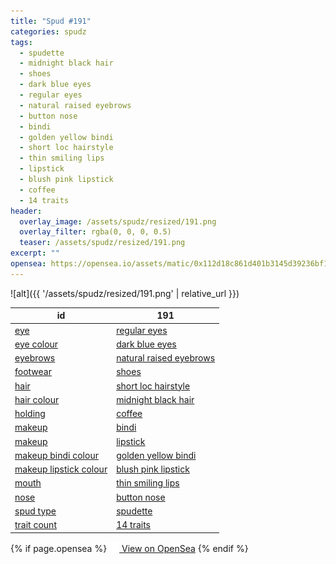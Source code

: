 ```yaml
---
title: "Spud #191"
categories: spudz
tags:
  - spudette
  - midnight black hair
  - shoes
  - dark blue eyes
  - regular eyes
  - natural raised eyebrows
  - button nose
  - bindi
  - golden yellow bindi
  - short loc hairstyle
  - thin smiling lips
  - lipstick
  - blush pink lipstick
  - coffee
  - 14 traits
header:
  overlay_image: /assets/spudz/resized/191.png
  overlay_filter: rgba(0, 0, 0, 0.5)
  teaser: /assets/spudz/resized/191.png
excerpt: ""
opensea: https://opensea.io/assets/matic/0x112d18c861d401b3145d39236bf149f01e18beed/191
---
```

![alt]({{ '/assets/spudz/resized/191.png' | relative_url }})

| id | 191 |
|-|-|
| <a href="/traits/eye/#trait-type">eye</a> | <a href="/traits/eye/regular-eyes/1/#trait">regular eyes</a> |
| <a href="/traits/eye-colour/#trait-type">eye colour</a> | <a href="/traits/eye-colour/dark-blue-eyes/1/#trait">dark blue eyes</a> |
| <a href="/traits/eyebrows/#trait-type">eyebrows</a> | <a href="/traits/eyebrows/natural-raised-eyebrows/1/#trait">natural raised eyebrows</a> |
| <a href="/traits/footwear/#trait-type">footwear</a> | <a href="/traits/footwear/shoes/1/#trait">shoes</a> |
| <a href="/traits/hair/#trait-type">hair</a> | <a href="/traits/hair/short-loc-hairstyle/1/#trait">short loc hairstyle</a> |
| <a href="/traits/hair-colour/#trait-type">hair colour</a> | <a href="/traits/hair-colour/midnight-black-hair/1/#trait">midnight black hair</a> |
| <a href="/traits/holding/#trait-type">holding</a> | <a href="/traits/holding/coffee/1/#trait">coffee</a> |
| <a href="/traits/makeup/#trait-type">makeup</a> | <a href="/traits/makeup/bindi/1/#trait">bindi</a> |
| <a href="/traits/makeup/#trait-type">makeup</a> | <a href="/traits/makeup/lipstick/1/#trait">lipstick</a> |
| <a href="/traits/makeup-bindi-colour/#trait-type">makeup bindi colour</a> | <a href="/traits/makeup-bindi-colour/golden-yellow-bindi/1/#trait">golden yellow bindi</a> |
| <a href="/traits/makeup-lipstick-colour/#trait-type">makeup lipstick colour</a> | <a href="/traits/makeup-lipstick-colour/blush-pink-lipstick/1/#trait">blush pink lipstick</a> |
| <a href="/traits/mouth/#trait-type">mouth</a> | <a href="/traits/mouth/thin-smiling-lips/1/#trait">thin smiling lips</a> |
| <a href="/traits/nose/#trait-type">nose</a> | <a href="/traits/nose/button-nose/1/#trait">button nose</a> |
| <a href="/traits/spud-type/#trait-type">spud type</a> | <a href="/traits/spud-type/spudette/1/#trait">spudette</a> |
| <a href="/traits/trait-count/#trait-type">trait count</a> | <a href="/traits/trait-count/14-traits/1/#trait">14 traits</a> |

{% if page.opensea %}
<a href="{{page.opensea}}" class="btn btn--info" onclick="window.open(this.href, '_blank'); return false;"><img src="/assets/images/opensea.svg" width="16px"><span>  View on OpenSea</span></a>
{% endif %}
